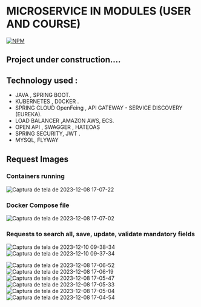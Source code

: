 # MICROSERVICE IN MODULES  (USER AND COURSE)

[![NPM](https://img.shields.io/npm/l/react)](https://github.com/JoelMaciel/Product-Catalog/blob/readm/LICENCE)

## Project under construction....

## Technology used :
-  JAVA , SPRING BOOT.
-  KUBERNETES , D0CKER .
-  SPRING CLOUD OpenFeing , API GATEWAY - SERVICE DISCOVERY (EUREKA).
-  LOAD BALANCER ,AMAZON AWS, ECS.
-  OPEN API , SWAGGER , HATEOAS
-  SPRING SECURITY, JWT .
-  MYSQL, FLYWAY

## Request Images


### Containers running
![Captura de tela de 2023-12-08 17-07-22](https://github.com/JoelMaciel/KUBER-JAVA/assets/77079093/39393cfa-abd1-4944-8aee-e80b0e53ed96)


### Docker Compose file
![Captura de tela de 2023-12-08 17-07-02](https://github.com/JoelMaciel/KUBER-JAVA/assets/77079093/8ab28f32-83e0-4a15-b6a7-444564ae4a6d)

### Requests to search all, save, update, validate mandatory fields
![Captura de tela de 2023-12-10 09-38-34](https://github.com/JoelMaciel/KUBER-JAVA/assets/77079093/9ddcd756-9199-4303-9e75-f3a6c777a2a5)
![Captura de tela de 2023-12-10 09-37-34](https://github.com/JoelMaciel/KUBER-JAVA/assets/77079093/a3b1b73a-ec5c-4ea4-a527-46289d06c8e3)


![Captura de tela de 2023-12-08 17-06-52](https://github.com/JoelMaciel/KUBER-JAVA/assets/77079093/7dd55ecc-8c08-4707-80f3-cda27bfbcd55)
![Captura de tela de 2023-12-08 17-06-19](https://github.com/JoelMaciel/KUBER-JAVA/assets/77079093/cd0be854-c25c-45f9-8af3-7c6f1bae7a43)
![Captura de tela de 2023-12-08 17-05-47](https://github.com/JoelMaciel/KUBER-JAVA/assets/77079093/24a6c9f7-2529-40c7-a6c6-7661bf155f94)
![Captura de tela de 2023-12-08 17-05-33](https://github.com/JoelMaciel/KUBER-JAVA/assets/77079093/357ff11a-107a-4dd9-bb67-1e1069b1c179)
![Captura de tela de 2023-12-08 17-05-04](https://github.com/JoelMaciel/KUBER-JAVA/assets/77079093/c0b3f573-3855-49de-bca5-06c391b41203)
![Captura de tela de 2023-12-08 17-04-54](https://github.com/JoelMaciel/KUBER-JAVA/assets/77079093/cba2e2d8-7475-4ecc-af60-4cae44a39152)

